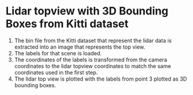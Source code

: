 Lidar topview with 3D Bounding Boxes from Kitti dataset
=======================================================

1. The bin file from the Kitti dataset that represent the lidar data is extracted into an image that represents the top view.
2. The labels for that scene is loaded.
3. The coordinates of the labels is transformed from the camera coordinates to the lidar topview coordinates to match the same coordinates used in the first step.
4. The lidar top view is plotted with the labels from point 3 plotted as 3D bounding boxes.
